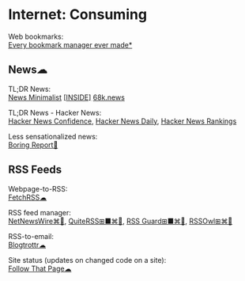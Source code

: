 # Internet: Consuming


Web bookmarks:  
[Every bookmark manager ever made*](https://bookmarkos.com/every-bookmark-manager-ever-made)

## News☁

TL;DR News:  
[News Minimalist](https://www.newsminimalist.com/)
[[INSIDE]](https://inside.com/)
[68k.news](http://68k.news/)

TL;DR News - Hacker News:  
[Hacker News Confidence](http://hn.elijames.org/),
[Hacker News Daily](https://www.daemonology.net/hn-daily/),
[Hacker News Rankings](https://hnrankings.info/)

Less sensationalized news:  
[Boring Report🍎](https://www.boringreport.org/)

## RSS Feeds

Webpage-to-RSS:  
[FetchRSS☁](https://fetchrss.com/)

RSS feed manager:  
[NetNewsWire⌘🍎](https://netnewswire.com/),
[QuiteRSS⊞■⌘🐧](https://quiterss.org/),
[RSS Guard⊞■⌘🐧](https://github.com/martinrotter/rssguard),
[RSSOwl⊞⌘🐧](https://www.rssowl.org/)

RSS-to-email:  
[Blogtrottr☁](https://blogtrottr.com)

Site status (updates on changed code on a site):  
[Follow That Page☁](https://www.followthatpage.com/)
